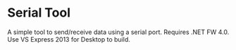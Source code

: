 Serial Tool
===========

A simple tool to send/receive data using a serial port. Requires .NET FW 4.0. Use VS Express 2013 for Desktop to build.
